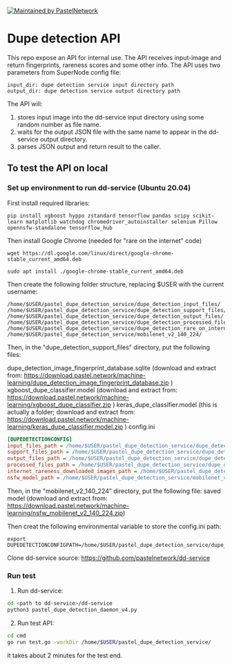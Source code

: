 [![Maintained by PastelNetwork](https://img.shields.io/badge/maintained%20by-pastel.network-%235849a6.svg)](https://pastel.network)

# Dupe detection API

This repo expose an API for internal use.
The API receives input-image and return fingerprints, rareness scores and some other info.
The API uses two parameters from SuperNode config file:
```
input_dir: dupe detection service input directory path
output_dir: dupe detection service output directory path
```

The API will:
1. stores input image into the dd-service input directory  using some random number as file name.
2. waits for the output JSON file with the same name to appear in the dd-service output directory.
3. parses JSON output and return result to the caller.

## To test the API on local

### Set up environment to run dd-service (Ubuntu 20.04)

First install required libraries:    
```
pip install xgboost hyppo zstandard tensorflow pandas scipy scikit-learn matplotlib watchdog chromedriver_autoinstaller selenium Pillow opennsfw-standalone tensorflow_hub
```
Then install Google Chrome (needed for "rare on the internet" code)
```
wget https://dl.google.com/linux/direct/google-chrome-stable_current_amd64.deb
```
```
sudo apt install ./google-chrome-stable_current_amd64.deb
```
Then create the following folder structure, replacing $USER with the current username:

```
/home/$USER/pastel_dupe_detection_service/dupe_detection_input_files/
/home/$USER/pastel_dupe_detection_service/dupe_detection_support_files/
/home/$USER/pastel_dupe_detection_service/dupe_detection_output_files/
/home/$USER/pastel_dupe_detection_service/dupe_detection_processed_files/
/home/$USER/pastel_dupe_detection_service/dupe_detection_rare_on_internet/
/home/$USER/pastel_dupe_detection_service/mobilenet_v2_140_224/
```

Then, in the "dupe_detection_support_files" directory, put the following files:

dupe_detection_image_fingerprint_database.sqlite (download and extract from: https://download.pastel.network/machine-learning/dupe_detection_image_fingerprint_database.zip )
xgboost_dupe_classifier.model (download and extract from: https://download.pastel.network/machine-learning/xgboost_dupe_classifier.zip )
keras_dupe_classifier.model (this is actually a folder; download and extract from: https://download.pastel.network/machine-learning/keras_dupe_classifier.model.zip )
config.ini
```ini
[DUPEDETECTIONCONFIG]
input_files_path = /home/$USER/pastel_dupe_detection_service/dupe_detection_input_files/
support_files_path = /home/$USER/pastel_dupe_detection_service/dupe_detection_support_files/
output_files_path = /home/$USER/pastel_dupe_detection_service/dupe_detection_output_files/
processed_files_path = /home/$USER/pastel_dupe_detection_service/dupe_detection_processed_files/
internet_rareness_downloaded_images_path = /home/$USER/pastel_dupe_detection_service/dupe_detection_rare_on_internet/
nsfw_model_path = /home/$USER/pastel_dupe_detection_service/mobilenet_v2_140_224/

```

Then, in the "mobilenet_v2_140_224" directory, put the following file:
saved model (download and extract from: https://download.pastel.network/machine-learning/nsfw_mobilenet_v2_140_224.zip)

Then creat the following environmental variable to store the config.ini path:
```
export DUPEDETECTIONCONFIGPATH=/home/$USER/pastel_dupe_detection_service/dupe_detection_support_files/config.ini
```

Clone dd-service source: https://github.com/pastelnetwork/dd-service

### Run test

1. Run dd-service:
```bash
cd <path to dd-service>/dd-service
python3 pastel_dupe_detection_daemon_v4.py
```

2. Run test API:
```bash
cd cmd
go run test.go -workDir /home/$USER/pastel_dupe_detection_service/
```
it takes about 2 minutes for the test end.
